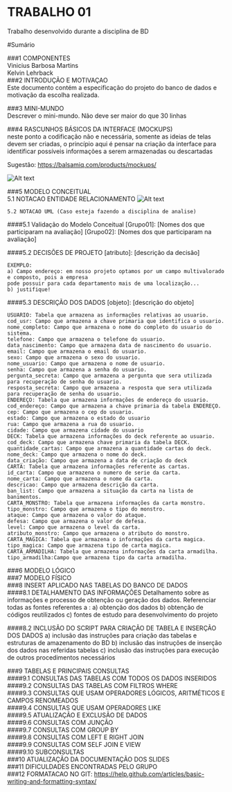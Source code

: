 # TRABALHO 01
Trabalho desenvolvido durante a disciplina de BD

#Sumário

###1	COMPONENTES<br>
Vinicius Barbosa Martins<br>
Kelvin Lehrback<br>
###2	INTRODUÇÃO E MOTIVAÇAO<br>
Este documento contém a especificação do projeto do banco de dados <nome do projeto> e motivação da escolha realizada. <br>

###3	MINI-MUNDO<br>
Descrever o mini-mundo. Não deve ser maior do que 30 linhas <br>

###4	RASCUNHOS BÁSICOS DA INTERFACE (MOCKUPS)<br>
neste ponto a codificação não e necessária, somente as ideias de telas devem ser criadas, o princípio aqui é pensar na criação da interface para identificar possíveis informações a serem armazenadas ou descartadas <br>

Sugestão: https://balsamiq.com/products/mockups/<br>

![Alt text](https://github.com/discipbd1/trab01/blob/master/balsamiq.png?raw=true "Title")


###5	MODELO CONCEITUAL<br>
    5.1 NOTACAO ENTIDADE RELACIONAMENTO
![Alt text](https://github.com/viniciusgame15/BDmoises/blob/master/yugiohBD.jpg?raw=true "Modelo Conceitual")
    
    5.2 NOTACAO UML (Caso esteja fazendo a disciplina de analise)

####5.1 Validação do Modelo Conceitual
    [Grupo01]: [Nomes dos que participaram na avaliação]
    [Grupo02]: [Nomes dos que participaram na avaliação]

####5.2 DECISÕES DE PROJETO
    [atributo]: [descrição da decisão]
    
    EXEMPLO:
    a) Campo endereço: em nosso projeto optamos por um campo multivalorado e composto, pois a empresa 
    pode possuir para cada departamento mais de uma localização... 
    b) justifique!

####5.3 DESCRIÇÃO DOS DADOS 
    [objeto]: [descrição do objeto]
    
    USUARIO: Tabela que armazena as informações relativas ao usuario.
    cod_usr: Campo que armazena a chave primaria que identifica o usuario.
    nome_completo: Campo que armazena o nome do completo do usuario do sistema.
    telefone: Campo que armazena o telefone do usuario.
    data_nascimento: Campo que armazena data de nascimento do usuario.
    email: Campo que armazena o email do usuario.
    sexo: Campo que armazena o sexo do usuario.
    nome_usuario: Campo que armazena o nome de usuario.
    senha: Campo que armazena a senha do usuario.
    pergunta_secreta: Campo que armazena a pergunta que sera utilizada para recuperação de senha do usuario.
    resposta_secreta: Campo que armazena a resposta que sera utilizada para recuperação de senha do usuario.
    ENDEREÇO: Tabela que armazena informações de endereço do usuario.
    cod_endereço: Campo que armazena a chave primaria da tabela ENDEREÇO.
    cep: Campo que armazena o cep do usuario.
    estado: Campo que armazena o estado do usuario
    rua: Campo que armazena a rua do usuario.
    cidade: Campo que armazena cidade do usuario
    DECK: Tabela que armazena informações do deck referente ao usuario.
    cod_deck: Campo que armazena chave primaria da tabela DECK.
    quantidade_cartas: Campo que armazena a quantidade cartas do deck.
    nome_deck: Campo que armazena o nome do deck.
    data_criação: Campo que armazena a data de criação do deck
    CARTA: Tabela que armazena informações referente as cartas.
    id_carta: Campo que armazena o numero de serie da carta.
    nome_carta: Campo que armazena o nome da carta.
    descricao: Campo que armazena descrição da carta.
    ban_list: Campo que armazena a situação da carta na lista de banimentos.
    CARTA_MONSTRO: Tabela que armazena informações da carta monstro.
    tipo_monstro: Campo que armazena o tipo do monstro.
    ataque: Campo que armazena o valor do ataque.
    defesa: Campo que armazena o valor de defesa.
    level: Campo que armazena o level da carta.
    atributo_monstro: Campo que armazena o atributo do monstro.
    CARTA_MAGICA: Tabela que armazena o informações da carta magica.
    tipo_magica: Campo que armazena tipo de carta magica.
    CARTA_ARMADILHA: Tabela que armazena informações da carta armadilha.
    tipo_armadilha:Campo que armazena tipo da carta armadilha.
    
    
    
    


###6	MODELO LÓGICO<br>
###7	MODELO FÍSICO<br>
###8	INSERT APLICADO NAS TABELAS DO BANCO DE DADOS<br>
####8.1 DETALHAMENTO DAS INFORMAÇÕES
        Detalhamento sobre as informações e processo de obtenção ou geração dos dados.
        Referenciar todas as fontes referentes a :
        a) obtenção dos dados
        b) obtenção de códigos reutilizados
        c) fontes de estudo para desenvolvimento do projeto
        
####8.2 INCLUSÃO DO SCRIPT PARA CRIAÇÃO DE TABELA E INSERÇÃO DOS DADOS
        a) inclusão das instruções para criação das tabelas e estruturas de amazenamento do BD
        b) inclusão das instruções de inserção dos dados nas referidas tabelas
        c) inclusão das instruções para execução de outros procedimentos necessários

###9	TABELAS E PRINCIPAIS CONSULTAS<br>
####9.1	CONSULTAS DAS TABELAS COM TODOS OS DADOS INSERIDOS<br>
####9.2	CONSULTAS DAS TABELAS COM FILTROS WHERE<br>
####9.3	CONSULTAS QUE USAM OPERADORES LÓGICOS, ARITMÉTICOS E CAMPOS RENOMEADOS<br>
####9.4	CONSULTAS QUE USAM OPERADORES LIKE<br>
####9.5	ATUALIZAÇÃO E EXCLUSÃO DE DADOS<br>
####9.6	CONSULTAS COM JUNÇÃO<br>
####9.7	CONSULTAS COM GROUP BY<br>
####9.8	CONSULTAS COM LEFT E RIGHT JOIN<br>
####9.9	CONSULTAS COM SELF JOIN E VIEW<br>
####9.10	SUBCONSULTAS<br>
###10	ATUALIZAÇÃO DA DOCUMENTAÇÃO DOS SLIDES<br>
###11	DIFICULDADES ENCONTRADAS PELO GRUPO<br>
###12  FORMATACAO NO GIT: https://help.github.com/articles/basic-writing-and-formatting-syntax/




